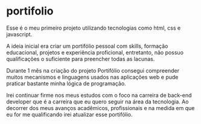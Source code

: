 # portifolio

Esse é o meu primeiro projeto utilizando tecnologias como html, css e javascript. 

A ideia inicial era criar um portifólio pessoal com skills, formação educacional, projetos
e experiência proficional, entretanto, não possuo qualificações o suficiente para preencher
todas as lacunas. 

Durante 1 mês na criação do projeto Portifólio consegui compreender muitos mecanismos e linguagens
usados nas aplicações web e pude praticar bastante minha lógica de programação.

Irei continuar firme nos meus estudos com o foco na carreira de back-end developer que é a carreira que 
eu quero seguir na área da tecnologia. Ao decorrer dos meus avanços acadêmicos, profissionais e na medida 
em que eu for me qualificando irei atualizar esse portifólio. 


